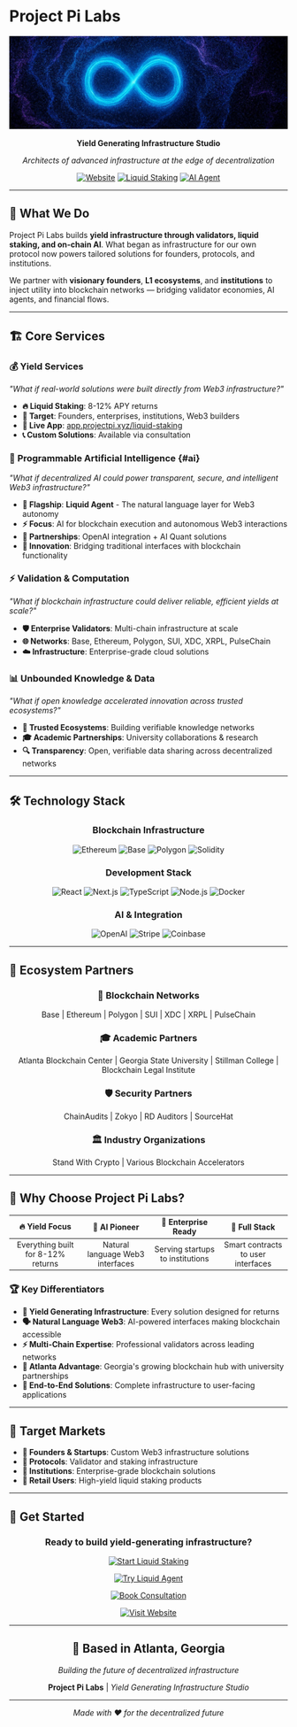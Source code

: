 # Project Pi Labs

<div align="center">

![project pi banner](/assets/1500x500.jpeg)

**Yield Generating Infrastructure Studio**

*Architects of advanced infrastructure at the edge of decentralization*

[![Website](https://img.shields.io/badge/🌐_Website-projectpilabs.com-4676f0?style=for-the-badge)](https://labs.projectpi.xyz)
[![Liquid Staking](https://img.shields.io/badge/💰_Liquid_Staking-8--12%25_APY-d072f1?style=for-the-badge)](https://app.projectpi.xyz/liquid-staking/)
[![AI Agent](https://img.shields.io/badge/🤖_Liquid_Agent-Web3_AI-9f5ef1?style=for-the-badge)](https://www.liquidagent.ai/)

</div>

---

## 🎯 **What We Do**

Project Pi Labs builds **yield infrastructure through validators, liquid staking, and on-chain AI**. What began as infrastructure for our own protocol now powers tailored solutions for founders, protocols, and institutions.

We partner with **visionary founders**, **L1 ecosystems**, and **institutions** to inject utility into blockchain networks — bridging validator economies, AI agents, and financial flows.

---

## 🏗️ **Core Services**

### 💰 **Yield Services**
*"What if real-world solutions were built directly from Web3 infrastructure?"*

- **🔥 Liquid Staking**: 8-12% APY returns
- **🎯 Target**: Founders, enterprises, institutions, Web3 builders  
- **🚀 Live App**: [app.projectpi.xyz/liquid-staking](https://app.projectpi.xyz/liquid-staking/)
- **📞 Custom Solutions**: Available via consultation

### 🤖 **Programmable Artificial Intelligence** {#ai}
*"What if decentralized AI could power transparent, secure, and intelligent Web3 infrastructure?"*

- **🌟 Flagship**: **Liquid Agent** - The natural language layer for Web3 autonomy
- **⚡ Focus**: AI for blockchain execution and autonomous Web3 interactions  
- **🤝 Partnerships**: OpenAI integration + AI Quant solutions
- **🔮 Innovation**: Bridging traditional interfaces with blockchain functionality

### ⚡ **Validation & Computation**
*"What if blockchain infrastructure could deliver reliable, efficient yields at scale?"*

- **🛡️ Enterprise Validators**: Multi-chain infrastructure at scale
- **🌐 Networks**: Base, Ethereum, Polygon, SUI, XDC, XRPL, PulseChain
- **☁️ Infrastructure**: Enterprise-grade cloud solutions

### 📊 **Unbounded Knowledge & Data**
*"What if open knowledge accelerated innovation across trusted ecosystems?"*

- **🔬 Trusted Ecosystems**: Building verifiable knowledge networks
- **🎓 Academic Partnerships**: University collaborations & research
- **🔍 Transparency**: Open, verifiable data sharing across decentralized networks

---

## 🛠️ **Technology Stack**

<div align="center">

### **Blockchain Infrastructure**
![Ethereum](https://img.shields.io/badge/Ethereum-3C3C3D?style=flat-square&logo=ethereum&logoColor=white)
![Base](https://img.shields.io/badge/Base-0052FF?style=flat-square&logo=coinbase&logoColor=white)
![Polygon](https://img.shields.io/badge/Polygon-8247E5?style=flat-square&logo=polygon&logoColor=white)
![Solidity](https://img.shields.io/badge/Solidity-363636?style=flat-square&logo=solidity&logoColor=white)

### **Development Stack**
![React](https://img.shields.io/badge/React-20232A?style=flat-square&logo=react&logoColor=61DAFB)
![Next.js](https://img.shields.io/badge/Next.js-000000?style=flat-square&logo=next.js&logoColor=white)
![TypeScript](https://img.shields.io/badge/TypeScript-007ACC?style=flat-square&logo=typescript&logoColor=white)
![Node.js](https://img.shields.io/badge/Node.js-43853D?style=flat-square&logo=node.js&logoColor=white)
![Docker](https://img.shields.io/badge/Docker-2496ED?style=flat-square&logo=docker&logoColor=white)

### **AI & Integration**
![OpenAI](https://img.shields.io/badge/OpenAI-412991?style=flat-square&logo=openai&logoColor=white)
![Stripe](https://img.shields.io/badge/Stripe-626CD9?style=flat-square&logo=stripe&logoColor=white)
![Coinbase](https://img.shields.io/badge/Coinbase-0052FF?style=flat-square&logo=coinbase&logoColor=white)

</div>

---

## 🤝 **Ecosystem Partners**

<div align="center">

### **🔗 Blockchain Networks**
Base | Ethereum | Polygon | SUI | XDC | XRPL | PulseChain

### **🎓 Academic Partners**  
Atlanta Blockchain Center | Georgia State University | Stillman College | Blockchain Legal Institute

### **🛡️ Security Partners**
ChainAudits | Zokyo | RD Auditors | SourceHat

### **🏛️ Industry Organizations**
Stand With Crypto | Various Blockchain Accelerators

</div>

---

## 🎯 **Why Choose Project Pi Labs?**

| **🔥 Yield Focus** | **🤖 AI Pioneer** | **🏢 Enterprise Ready** | **🌟 Full Stack** |
|:---:|:---:|:---:|:---:|
| Everything built for 8-12% returns | Natural language Web3 interfaces | Serving startups to institutions | Smart contracts to user interfaces |

### **🏆 Key Differentiators**

- **💎 Yield Generating Infrastructure**: Every solution designed for returns
- **🗣️ Natural Language Web3**: AI-powered interfaces making blockchain accessible  
- **⚡ Multi-Chain Expertise**: Professional validators across leading networks
- **🍑 Atlanta Advantage**: Georgia's growing blockchain hub with university partnerships
- **🔄 End-to-End Solutions**: Complete infrastructure to user-facing applications

---

## 🎯 **Target Markets**

- **👥 Founders & Startups**: Custom Web3 infrastructure solutions
- **🔗 Protocols**: Validator and staking infrastructure  
- **🏢 Institutions**: Enterprise-grade blockchain solutions
- **👤 Retail Users**: High-yield liquid staking products

---

## 🚀 **Get Started**

<div align="center">

### **Ready to build yield-generating infrastructure?**

[![Start Liquid Staking](https://img.shields.io/badge/💰_Start_Liquid_Staking-8--12%25_APY-success?style=for-the-badge&logo=ethereum)](https://app.projectpi.xyz/liquid-staking/)

[![Try Liquid Agent](https://img.shields.io/badge/🤖_Try_Liquid_Agent-Web3_AI-blueviolet?style=for-the-badge&logo=openai)](#)

[![Book Consultation](https://img.shields.io/badge/📞_Book_Consultation-Custom_Solutions-orange?style=for-the-badge&logo=calendly)](#)

[![Visit Website](https://img.shields.io/badge/🌐_Visit_Website-projectpilabs.com-blue?style=for-the-badge&logo=safari)](https://projectpilabs.com)

</div>

---

<div align="center">

## 📍 **Based in Atlanta, Georgia**
*Building the future of decentralized infrastructure*

**Project Pi Labs** | *Yield Generating Infrastructure Studio*

---

*Made with ❤️ for the decentralized future*

</div>
